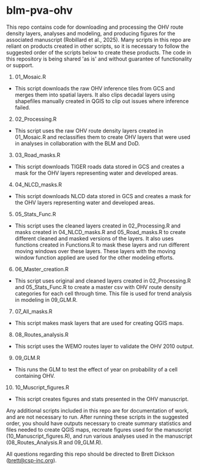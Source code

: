 # blm-pva-ohv
This repo contains code for downloading and processing the OHV route density layers, analyses and modeling, and producing figures for the associated manuscript (Robillard et al., 2025). Many scripts in this repo are reliant on products created in other scripts, so it is necessary to follow the suggested order of the scripts below to create these products. The code in this repository is being shared 'as is' and without guarantee of functionality or support.

1. 01_Mosaic.R
  - This script downloads the raw OHV inference tiles from GCS and merges them into spatial layers. It also clips decadal layers using shapefiles manually created in QGIS to clip out issues where inference failed.
2. 02_Processing.R
  - This script uses the raw OHV route density layers created in 01_Mosaic.R and reclassifies them to create OHV layers that were used in analyses in collaboration with the BLM and DoD.
3. 03_Road_masks.R
  - This script downloads TIGER roads data stored in GCS and creates a mask for the OHV layers representing water and developed areas.
4. 04_NLCD_masks.R
  - This script downloads NLCD data stored in GCS and creates a mask for the OHV layers representing water and developed areas.
5. 05_Stats_Func.R
  - This script uses the cleaned layers created in 02_Processing.R and masks created in 04_NLCD_masks.R and 05_Road_masks.R to create different cleaned and masked versions of the layers. It also uses functions created in Functions.R to mask these        layers and run different moving windows over these layers. These layers with the moving window function applied are used for the other modeling efforts.
6. 06_Master_creation.R
  - This script uses original and cleaned layers created in 02_Processing.R and 05_Stats_Func.R to create a master csv with OHV route density categories for each cell through time. This file is used for trend analysis in modeling in 09_GLM.R.
7. 07_All_masks.R
  - This script makes mask layers that are used for creating QGIS maps.
8. 08_Routes_analysis.R
  - This script uses the WEMO routes layer to validate the OHV 2010 output.
9. 09_GLM.R
  - This runs the GLM to test the effect of year on probability of a cell containing OHV.
10. 10_Muscript_figures.R
  - This script creates figures and stats presented in the OHV manuscript.

Any additional scripts included in this repo are for documentation of work, and are not necessary to run.
After running these scripts in the suggested order, you should have outputs necessary to create summary statistics and files needed to create QGIS maps, recreate figures used for the manuscript (10_Manuscript_figures.R), and run various analyses used in the manuscript (08_Routes_Analysis.R and 09_GLM.R). 


All questions regarding this repo should be directed to Brett Dickson (brett@csp-inc.org).
